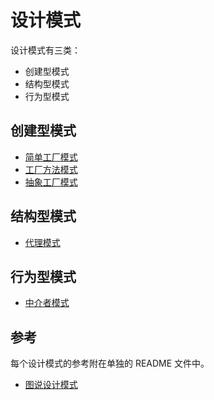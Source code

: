 # 设计模式

设计模式有三类：

- 创建型模式
- 结构型模式
- 行为型模式

## 创建型模式

- [简单工厂模式](./factory/simple/README.md)
- [工厂方法模式](./factory/method/README.md)
- [抽象工厂模式](./factory/abstract_/README.md)

## 结构型模式

- [代理模式](./proxy/README.md)

## 行为型模式

- [中介者模式](./mediator/README.md)

## 参考

每个设计模式的参考附在单独的 README 文件中。

- [图说设计模式](https://design-patterns.readthedocs.io/zh_CN/latest/index.html)
